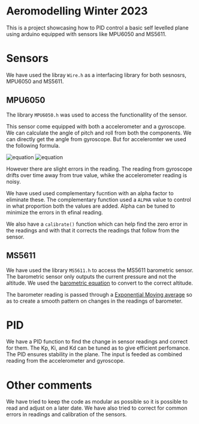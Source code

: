 # Aeromodelling Winter 2023
This is a project showcasing how to PID control a basic self levelled plane using arduino equipped with sensors like MPU6050 and MS5611. 

# Sensors
We have used the libray `Wire.h` as a interfacing library for both sesnosrs, MPU6050 and MS5611. 
## MPU6050
The library `MPU6050.h` was used to access the functionallity of the sensor. 

This sensor come equipped with both a accelerometer and a gyroscope. We can calculate the angle of pitch and roll from both the components. We can directly get the angle from gyroscope. But for acceleromter we used the following formula.

![equation](https://latex.codecogs.com/svg.image?{\color{Cyan}\text{accAngleX}=\tan^{-1}\left(\frac{a_Y}{\sqrt{a_X^2&plus;a_Z^2}}\right)\cdot\frac{180}{\pi}})  
![equation](https://latex.codecogs.com/svg.image?{\color{Cyan}\text{accAngleY}=\tan^{-1}\left(\frac{-a_X}{\sqrt{a_Y^2&plus;a_Z^2}}\right)\cdot\frac{180}{\pi}})

However there are slight errors in the reading. The reading from gyroscope drifts over time away from true value, whike the accelerometer reading is noisy.

We have used used complementary fucntion with an alpha factor to eliminate these. The complementary function used a `ALPHA` value to control in what proportion both the values are added. Alpha can be tuned to minimize the errors in th efinal reading.

We also have a `calibrate()` function which can help find the zero error in the readings and with that it corrects the readings that follow from the sensor.

## MS5611
We have used the library `MS5611.h` to access the MS5611 barometric sensor.
The barometric sensor only outputs the current pressure and not the altitude. We used the [barometric equation](https://en.m.wikipedia.org/wiki/Pressure_altitude) to convert to the correct altitude.

The barometer reading is passed through a [Exponential Moving average](https://www.investopedia.com/terms/e/ema.asp) so as to create a smooth pattern on changes in the readings of barometer. 


# PID
We have a PID function to find the change in sensor readings and correct for them. The Kp, Ki, and Kd can be tuned as to give efficient perfomance. The PID ensures stability in the plane. The input is feeded as combined reading from the accelerometer and gyroscope. 


# Other comments
We have tried to keep the code as modular as possible so it is possible to read and adjust on a later date. We have also tried to correct for common errors in readings and calibration of the sensors.